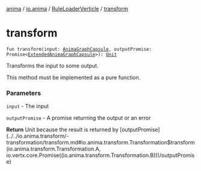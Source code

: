 [anima](../../index.md) / [io.anima](../index.md) / [RuleLoaderVerticle](index.md) / [transform](./transform.md)

# transform

`fun transform(input: `[`AnimaGraphCapsule`](../../io.anima.transform/-anima-graph-capsule/index.md)`, outputPromise: Promise<`[`ExtendedAnimaGraphCapsule`](../../io.anima.transform/-extended-anima-graph-capsule/index.md)`>): `[`Unit`](https://kotlinlang.org/api/latest/jvm/stdlib/kotlin/-unit/index.html)

Transforms the input to some output.

This method must be implemented as a pure function.

### Parameters

`input` - The input

`outputPromise` - A promise returning the output or an error

**Return**
Unit because the result is returned by [outputPromise](../../io.anima.transform/-transformation/transform.md#io.anima.transform.Transformation$transform(io.anima.transform.Transformation.A, io.vertx.core.Promise((io.anima.transform.Transformation.B)))/outputPromise)

